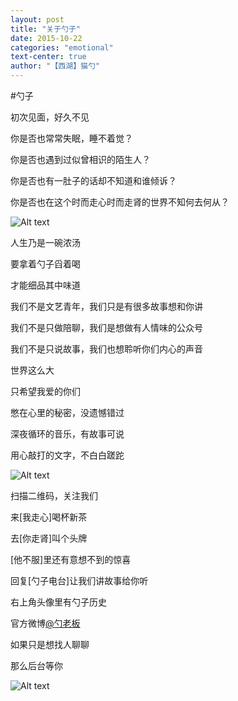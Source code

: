 ```yaml
---
layout: post
title: "关于勺子"
date: 2015-10-22
categories: "emotional"
text-center: true
author: "【西湖】猫勺"
---
```


#勺子

初次见面，好久不见

你是否也常常失眠，睡不着觉？

你是否也遇到过似曾相识的陌生人？

你是否也有一肚子的话却不知道和谁倾诉？

你是否也在这个时而走心时而走肾的世界不知何去何从？

![Alt text](http://7xl9ad.com1.z0.glb.clouddn.com/maoshao/spoon.jpg)

人生乃是一碗浓汤

要拿着勺子舀着喝

才能细品其中味道

我们不是文艺青年，我们只是有很多故事想和你讲

我们不是只做陪聊，我们是想做有人情味的公众号

我们不是只说故事，我们也想聆听你们内心的声音

世界这么大

只希望我爱的你们

憋在心里的秘密，没遗憾错过

深夜循环的音乐，有故事可说

用心敲打的文字，不白白蹉跎

![Alt text](http://7xl9ad.com1.z0.glb.clouddn.com/maoshao/weixin_code.jpg)

扫描二维码，关注我们

来[我走心]喝杯新茶

去[你走肾]叫个头牌

[他不服]里还有意想不到的惊喜

回复[勺子电台]让我们讲故事给你听

右上角头像里有勺子历史

官方微博[@勺老板](http://weibo.com/u/5687389071)

如果只是想找人聊聊

那么后台等你

![Alt text](http://7xl9ad.com1.z0.glb.clouddn.com/maoshao/hezuo.jpg)
